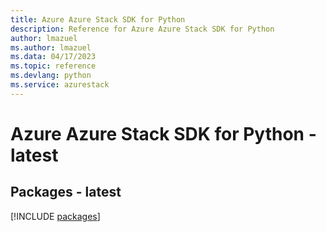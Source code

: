 ```yaml
---
title: Azure Azure Stack SDK for Python
description: Reference for Azure Azure Stack SDK for Python
author: lmazuel
ms.author: lmazuel
ms.data: 04/17/2023
ms.topic: reference
ms.devlang: python
ms.service: azurestack
---
```

# Azure Azure Stack SDK for Python - latest
## Packages - latest
[!INCLUDE [packages](azure-stack-index.md)]